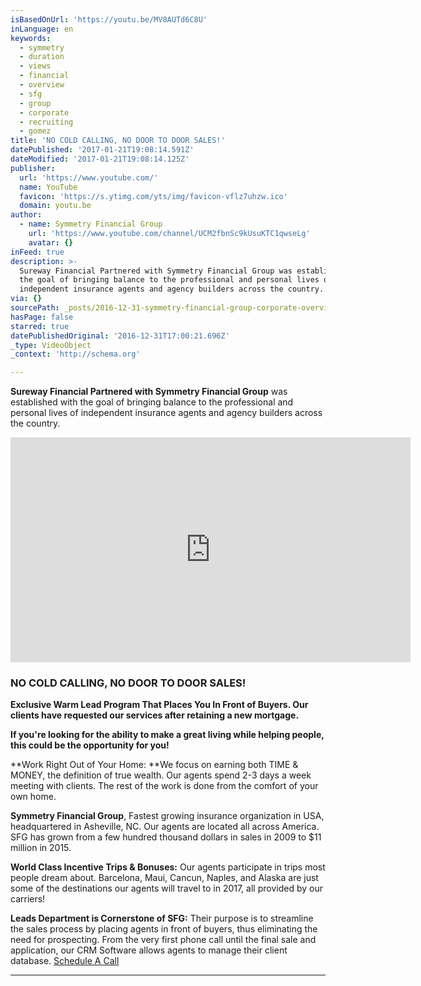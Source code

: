 ```yaml
---
isBasedOnUrl: 'https://youtu.be/MV8AUTd6C8U'
inLanguage: en
keywords:
  - symmetry
  - duration
  - views
  - financial
  - overview
  - sfg
  - group
  - corporate
  - recruiting
  - gomez
title: 'NO COLD CALLING, NO DOOR TO DOOR SALES!'
datePublished: '2017-01-21T19:08:14.591Z'
dateModified: '2017-01-21T19:08:14.125Z'
publisher:
  url: 'https://www.youtube.com/'
  name: YouTube
  favicon: 'https://s.ytimg.com/yts/img/favicon-vflz7uhzw.ico'
  domain: youtu.be
author:
  - name: Symmetry Financial Group
    url: 'https://www.youtube.com/channel/UCM2fbnSc9kUsuKTC1qwseLg'
    avatar: {}
inFeed: true
description: >-
  Sureway Financial Partnered with Symmetry Financial Group was established with
  the goal of bringing balance to the professional and personal lives of
  independent insurance agents and agency builders across the country.
via: {}
sourcePath: _posts/2016-12-31-symmetry-financial-group-corporate-overview.md
hasPage: false
starred: true
datePublishedOriginal: '2016-12-31T17:00:21.696Z'
_type: VideoObject
_context: 'http://schema.org'

---
```

**Sureway Financial Partnered with Symmetry Financial Group** was established with the goal of bringing balance to the professional and personal lives of independent insurance agents and agency builders across the country.

<iframe src="https://cdn.embedly.com/widgets/media.html?src=https%3A%2F%2Fwww.youtube.com%2Fembed%2FMV8AUTd6C8U%3Ffeature%3Doembed&amp;url=http%3A%2F%2Fwww.youtube.com%2Fwatch%3Fv%3DMV8AUTd6C8U&amp;image=https%3A%2F%2Fi.ytimg.com%2Fvi%2FMV8AUTd6C8U%2Fhqdefault.jpg&amp;key=b7d04c9b404c499eba89ee7072e1c4f7&amp;type=text%2Fhtml&amp;schema=youtube" width="640" height="360" scrolling="no" frameborder="0" allowfullscreen="" style=""></iframe>

### **NO COLD CALLING, NO DOOR TO DOOR SALES!**

**Exclusive Warm Lead Program That Places You In Front of Buyers. Our clients have requested our services after retaining a new mortgage.**

**If you're looking for the ability to make a great living while helping people, this could be the opportunity for you!**

**Work Right Out of Your Home: **We focus on earning both TIME & MONEY, the definition of true wealth. Our agents spend 2-3 days a week meeting with clients. The rest of the work is done from the comfort of your own home.

**Symmetry Financial Group**, Fastest growing insurance organization in USA, headquartered in Asheville, NC. Our agents are located all across America. SFG has grown from a few hundred thousand dollars in sales in 2009 to $11 million in 2015\.

**World Class Incentive Trips & Bonuses:** Our agents participate in trips most people dream about. Barcelona, Maui, Cancun, Naples, and Alaska are just some of the destinations our agents will travel to in 2017, all provided by our carriers!

**Leads Department is Cornerstone of SFG:** Their purpose is to streamline the sales process by placing agents in front of buyers, thus eliminating the need for prospecting. From the very first phone call until the final sale and application, our CRM Software allows agents to manage their client database.
[Schedule A Call][0]

---



[0]: https://calendly.com/surewaytolive